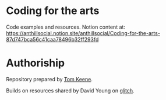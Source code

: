 # Coding for the arts
Code examples and resources. 
Notion content at: 
https://anthillsocial.notion.site/anthillsocial/Coding-for-the-arts-87d747bca56c41caa78496b32ff293fd 


# Authoriship
Repository prepared by [Tom Keene](www.theanthillsocial.co.uk).      

Builds on resources shared by David Young
on [glitch](https://glitch.com/@ma1805/).
